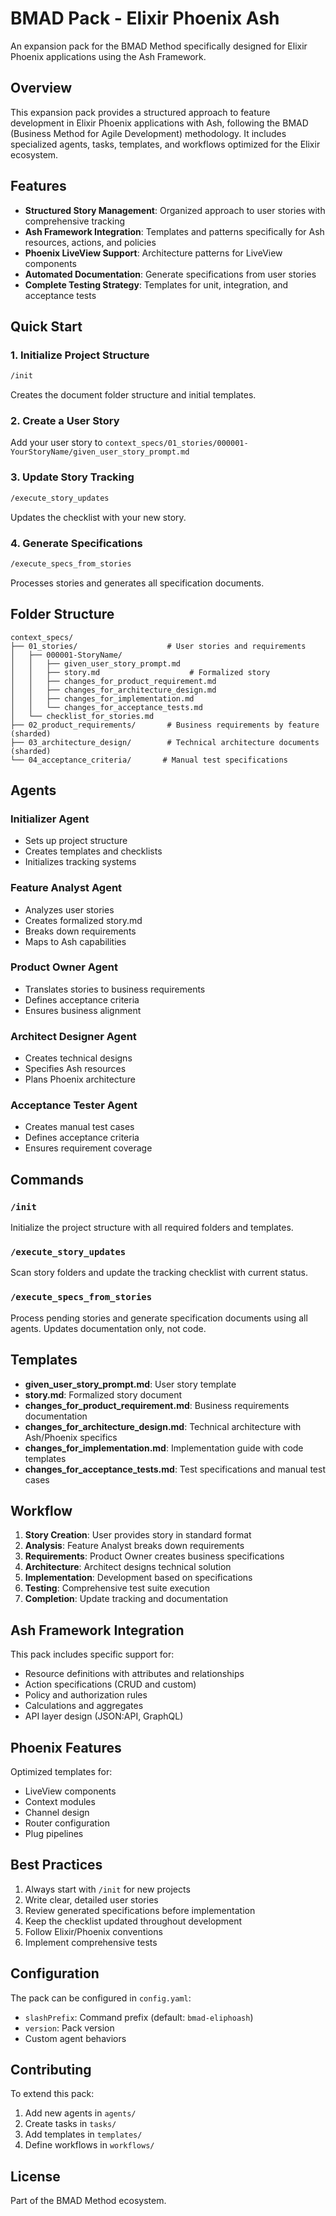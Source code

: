 # BMAD Pack - Elixir Phoenix Ash

An expansion pack for the BMAD Method specifically designed for Elixir Phoenix applications using the Ash Framework.

## Overview

This expansion pack provides a structured approach to feature development in Elixir Phoenix applications with Ash, following the BMAD (Business Method for Agile Development) methodology. It includes specialized agents, tasks, templates, and workflows optimized for the Elixir ecosystem.

## Features

- **Structured Story Management**: Organized approach to user stories with comprehensive tracking
- **Ash Framework Integration**: Templates and patterns specifically for Ash resources, actions, and policies
- **Phoenix LiveView Support**: Architecture patterns for LiveView components
- **Automated Documentation**: Generate specifications from user stories
- **Complete Testing Strategy**: Templates for unit, integration, and acceptance tests

## Quick Start

### 1. Initialize Project Structure
```bash
/init
```
Creates the document folder structure and initial templates.

### 2. Create a User Story
Add your user story to `context_specs/01_stories/000001-YourStoryName/given_user_story_prompt.md`

### 3. Update Story Tracking
```bash
/execute_story_updates
```
Updates the checklist with your new story.

### 4. Generate Specifications
```bash
/execute_specs_from_stories
```
Processes stories and generates all specification documents.

## Folder Structure

```
context_specs/
├── 01_stories/                    # User stories and requirements
│   ├── 000001-StoryName/
│   │   ├── given_user_story_prompt.md
│   │   ├── story.md                    # Formalized story
│   │   ├── changes_for_product_requirement.md
│   │   ├── changes_for_architecture_design.md
│   │   ├── changes_for_implementation.md
│   │   └── changes_for_acceptance_tests.md
│   └── checklist_for_stories.md
├── 02_product_requirements/       # Business requirements by feature (sharded)
├── 03_architecture_design/        # Technical architecture documents (sharded)
└── 04_acceptance_criteria/       # Manual test specifications
```

## Agents

### Initializer Agent
- Sets up project structure
- Creates templates and checklists
- Initializes tracking systems

### Feature Analyst Agent
- Analyzes user stories
- Creates formalized story.md
- Breaks down requirements
- Maps to Ash capabilities

### Product Owner Agent
- Translates stories to business requirements
- Defines acceptance criteria
- Ensures business alignment

### Architect Designer Agent
- Creates technical designs
- Specifies Ash resources
- Plans Phoenix architecture

### Acceptance Tester Agent
- Creates manual test cases
- Defines acceptance criteria
- Ensures requirement coverage

## Commands

### `/init`
Initialize the project structure with all required folders and templates.

### `/execute_story_updates`
Scan story folders and update the tracking checklist with current status.

### `/execute_specs_from_stories`
Process pending stories and generate specification documents using all agents. Updates documentation only, not code.

## Templates

- **given_user_story_prompt.md**: User story template
- **story.md**: Formalized story document
- **changes_for_product_requirement.md**: Business requirements documentation
- **changes_for_architecture_design.md**: Technical architecture with Ash/Phoenix specifics
- **changes_for_implementation.md**: Implementation guide with code templates
- **changes_for_acceptance_tests.md**: Test specifications and manual test cases

## Workflow

1. **Story Creation**: User provides story in standard format
2. **Analysis**: Feature Analyst breaks down requirements
3. **Requirements**: Product Owner creates business specifications
4. **Architecture**: Architect designs technical solution
5. **Implementation**: Development based on specifications
6. **Testing**: Comprehensive test suite execution
7. **Completion**: Update tracking and documentation

## Ash Framework Integration

This pack includes specific support for:
- Resource definitions with attributes and relationships
- Action specifications (CRUD and custom)
- Policy and authorization rules
- Calculations and aggregates
- API layer design (JSON:API, GraphQL)

## Phoenix Features

Optimized templates for:
- LiveView components
- Context modules
- Channel design
- Router configuration
- Plug pipelines

## Best Practices

1. Always start with `/init` for new projects
2. Write clear, detailed user stories
3. Review generated specifications before implementation
4. Keep the checklist updated throughout development
5. Follow Elixir/Phoenix conventions
6. Implement comprehensive tests

## Configuration

The pack can be configured in `config.yaml`:
- `slashPrefix`: Command prefix (default: `bmad-eliphoash`)
- `version`: Pack version
- Custom agent behaviors

## Contributing

To extend this pack:
1. Add new agents in `agents/`
2. Create tasks in `tasks/`
3. Add templates in `templates/`
4. Define workflows in `workflows/`

## License

Part of the BMAD Method ecosystem.